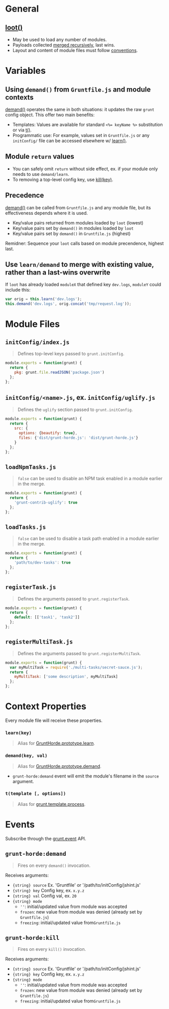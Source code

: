 # General

## [loot()](GruntHorde.md)

- May be used to load any number of modules.
- Payloads collected [merged recursively](https://github.com/pluma/assimilate), last wins.
- Layout and content of module files must follow [conventions](#module-files).

# Variables

## Using `demand()` from `Gruntfile.js` and module contexts

[demand()](GruntHorde.md) operates the same in both situations: it updates the raw `grunt` config object. This offer two main benefits:

- Templates: Values are available for standard `<%= keyName %>` substitution or via [t()](#context-properties).
- Programmatic use: For example, values set in `Gruntfile.js` or any `initConfig/` file can be accessed elsewhere w/ [learn()](#context-properties).

## Module `return` values

- You can safely omit `return` without side effect, ex. if your module only needs to use `demand/learn`.
- To removing a top-level config key, use [kill(key)](GruntHorde.md).

## Precedence

[demand()](GruntHorde.md) can be called from `Gruntfile.js` and any module file, but its effectiveness depends where it is used.

- Key/value pairs returned from modules loaded by `loot` (lowest)
- Key/value pairs set by `demand()` in modules loaded by `loot`
- Key/value pairs set by `demand()` in `Gruntfile.js` (highest)

Remidner: Sequence your `loot` calls based on module precendence, highest last.

## Use `learn/demand` to merge with existing value, rather than a last-wins overwrite

If `loot` has already loaded `moduleX` that defined key `dev.logs`, `moduleY` could include this:

```js
var orig = this.learn('dev.logs');
this.demand('dev.logs', orig.concat('tmp/request.log'));
```

# Module Files

## `initConfig/index.js`

> Defines top-level keys passed to `grunt.initConfig`.

```js
module.exports = function(grunt) {
  return {
    pkg: grunt.file.readJSON('package.json')
  };
};

```

## `initConfig/<name>.js`, ex. `initConfig/uglify.js`

> Defines the `uglify` section passed to `grunt.initConfig`.

```js
module.exports = function(grunt) {
  return {
    src: {
      options: {beautify: true},
      files: {'dist/grunt-horde.js': 'dist/grunt-horde.js'}
    }
  };
};

```

## `loadNpmTasks.js`

> `false` can be used to disable an NPM task enabled in a module earlier in the merge.

```js
module.exports = function(grunt) {
  return {
    'grunt-contrib-uglify': true
  };
};
```

## `loadTasks.js`

> `false` can be used to disable a task path enabled in a module earlier in the merge.

```js
module.exports = function(grunt) {
  return {
    'path/to/dev-tasks': true
  };
};
```

## `registerTask.js`

> Defines the arguments passed to `grunt.registerTask`.

```js
module.exports = function(grunt) {
  return {
    default: [['task1', 'task2']]
  };
};
```

## `registerMultiTask.js`

> Defines the arguments passed to `grunt.registerMultiTask`.

```js
module.exports = function(grunt) {
  var myMultiTask = require('./multi-tasks/secret-sauce.js');
  return {
    myMultiTask: ['some description', myMultiTask]
  };
};
```

# Context Properties

Every module file will receive these properties.

### `learn(key)`

> Alias for [GruntHorde.prototype.learn](GruntHorde.md).

### `demand(key, val)`

> Alias for [GruntHorde.prototype.demand](GruntHorde.md).

- `grunt-horde:demand` event will emit the module's filename in the `source` argument.

### `t(template [, options])`

> Alias for [grunt.template.process](http://gruntjs.com/api/grunt.template#grunt.template.process).

# Events

Subscribe through the [grunt.event](http://gruntjs.com/api/grunt.event) API.

## `grunt-horde:demand`

> Fires on every `demand()` invocation.

Receives arguments:

- `{string} source` Ex. 'Gruntfile' or '/path/to/initConfig/jshint.js'
- `{string} key` Config key, ex. `x.y.z`
- `{string} val` Config val, ex. `20`
- `{string} mode`
  - `''`: initial/updated value from module was accepted
  - `frozen`: new value from module was denied (already set by `Gruntfile.js`)
  - `freezing`: initial/updated value from`Gruntfile.js`

## `grunt-horde:kill`

> Fires on every `kill()` invocation.

Receives arguments:

- `{string} source` Ex. 'Gruntfile' or '/path/to/initConfig/jshint.js'
- `{string} key` Config key, ex. `x.y.z`
- `{string} mode`
  - `''`: initial/updated value from module was accepted
  - `frozen`: new value from module was denied (already set by `Gruntfile.js`)
  - `freezing`: initial/updated value from`Gruntfile.js`

